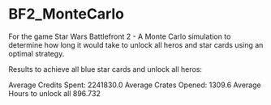 # BF2_MonteCarlo
For the game Star Wars Battlefront 2 - A Monte Carlo simulation to determine how long it would take to unlock all heros and star cards using an optimal strategy. 

Results to achieve all blue star cards and unlock all heros:

Average Credits Spent: 2241830.0
Average Crates Opened: 1309.6
Average Hours to unlock all 896.732
